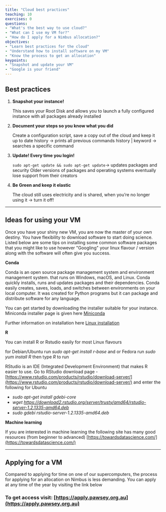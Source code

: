 ```yaml
---
title: "Cloud best practices"
teaching: 10
exercises: 0
questions:
- "What's the best way to use cloud?"
- "What can I use my VM for?"
- "How do I apply for a Nimbus allocation?"
objectives:
- "Learn best practices for the cloud"
- "Understand how to install software on my VM"
- "Know the process to get an allocation"
keypoints:
- "Snapshot and update your VM"
- "Google is your friend"
---
```


## Best practices
1. **Snapshot your instance!**

    This saves your Root Disk and allows you to launch a fully configured instance with all packages already installed

2. **Document your steps so you know what you did**

    Create a configuration script, save a copy out of the cloud and keep it up to date
    history -> prints all previous commands
    history  |  keyword -> searches a specific command

3. **Update! Every time you login!**

    ```sudo apt-get update && sudo apt-get update```-> updates packages and security
    Older versions of packages and operating systems eventually lose support from their creators

4.  **Be Green and keep it elastic**

    The cloud still uses electricity and is shared, when you’re no longer using it -> turn it off!

---

## Ideas for using your VM
Once you have your shiny new VM, you are now the master of your own destiny.  You have flexibility to download software to start doing science.  Listed below are some tips on installing some common software packages that you might like to use however "Googling" your linux flavour / version along with the software will often give you success.

**Conda**

Conda is an open source package management system and environment management system.   that runs on Windows, macOS, and Linux. Conda quickly installs, runs and updates packages and their dependencies. Conda easily creates, saves, loads, and switches between environments on your local computer. It was created for Python programs but it can package and distribute software for any language.

You can get started by downloading the installer suitable for your instance.  Miniconda installer page is given here [Miniconda](https://docs.conda.io/en/latest/miniconda.html)

Further information on installation here [Linux installation](https://docs.conda.io/projects/conda/en/latest/user-guide/install/linux.html)

**R**

You can install R or Rstudio easily for most Linux flavours

for Debian/Ubuntu run *sudo apt-get install r-base* and or Fedora run *sudo yum install R* then type *R* to run

RStudio is an IDE (Integrated Development Environment) that makes R easier to use.  Go to RStudio download page - [https://www.rstudio.com/products/rstudio/download-server/](https://www.rstudio.com/products/rstudio/download-server/) and enter the following for Ubuntu

- *sudo apt-get install gdebi-core*
- *wget https://download2.rstudio.org/server/trusty/amd64/rstudio-server-1.2.1335-amd64.deb*
- *sudo gdebi rstudio-server-1.2.1335-amd64.deb*

**Machine learning**

If you are interested in machine learning the following site has many good resources (from beginner to advanced) [https://towardsdatascience.com/](https://towardsdatascience.com/)

---

## Applying for a VM
Compared to applying for time on one of our supercomputers, the process for applying for an allocation on Nimbus is less demanding.  You can apply at any time of the year by visiting the link below

### To get access visit: [https://apply.pawsey.org.au](https://apply.pawsey.org.au) ###
